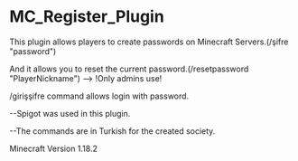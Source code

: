 # MC_Register_Plugin
This plugin allows players to create passwords on Minecraft Servers.(/şifre "password")

And it allows you to reset the current password.(/resetpassword "PlayerNickname") --> !Only admins use!

/girişşifre command allows login with password.


--Spigot was used in this plugin.

--The commands are in Turkish for the created society.

Minecraft Version 1.18.2
